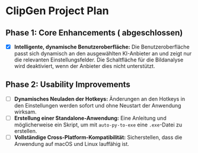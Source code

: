 # ClipGen Project Plan

## Phase 1: Core Enhancements ( abgeschlossen)

- [x] **Intelligente, dynamische Benutzeroberfläche:** Die Benutzeroberfläche passt sich dynamisch an den ausgewählten KI-Anbieter an und zeigt nur die relevanten Einstellungsfelder. Die Schaltfläche für die Bildanalyse wird deaktiviert, wenn der Anbieter dies nicht unterstützt.

## Phase 2: Usability Improvements

- [ ] **Dynamisches Neuladen der Hotkeys:** Änderungen an den Hotkeys in den Einstellungen werden sofort und ohne Neustart der Anwendung wirksam.
- [ ] **Erstellung einer Standalone-Anwendung:** Eine Anleitung und möglicherweise ein Skript, um mit `auto-py-to-exe` eine `.exe`-Datei zu erstellen.
- [ ] **Vollständige Cross-Platform-Kompatibilität:** Sicherstellen, dass die Anwendung auf macOS und Linux lauffähig ist.